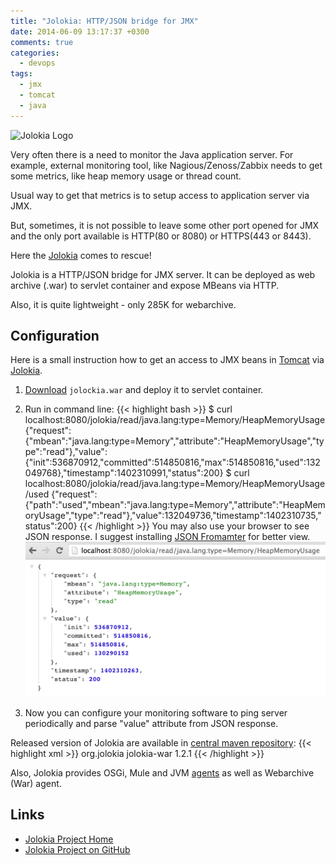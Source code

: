 ```yaml
---
title: "Jolokia: HTTP/JSON bridge for JMX"
date: 2014-06-09 13:17:37 +0300
comments: true
categories:
  - devops
tags:
  - jmx
  - tomcat
  - java
---
```

![Jolokia Logo][jolokia-pepper]

Very often there is a need to monitor the Java application server.
For example, external monitoring tool, like Nagious/Zenoss/Zabbix needs to get some metrics, like heap memory usage or thread count.

Usual way to get that metrics is to setup access to application server via JMX.

But, sometimes, it is not possible to leave some other port opened for JMX and the only port available is HTTP(80 or 8080) or HTTPS(443 or 8443).

Here the [Jolokia][jolokia] comes to rescue!
<!--more-->

Jolokia is a HTTP/JSON bridge for JMX server. It can be deployed as web archive (.war) to servlet container and expose MBeans via HTTP.

Also, it is quite lightweight - only 285K for webarchive.

## Configuration

Here is a small instruction how to get an access to JMX beans in [Tomcat][tomcat] via [Jolokia][jolokia].

1. [Download](http://www.jolokia.org/download.html) `jolockia.war` and deploy it to servlet container.
2. Run in command line:
{{< highlight bash >}}
$ curl localhost:8080/jolokia/read/java.lang:type=Memory/HeapMemoryUsage
{"request":{"mbean":"java.lang:type=Memory","attribute":"HeapMemoryUsage","type":"read"},"value":{"init":536870912,"committed":514850816,"max":514850816,"used":132049768},"timestamp":1402310991,"status":200}
$ curl localhost:8080/jolokia/read/java.lang:type=Memory/HeapMemoryUsage/used
{"request":{"path":"used","mbean":"java.lang:type=Memory","attribute":"HeapMemoryUsage","type":"read"},"value":132049736,"timestamp":1402310735,"status":200}
{{< /highlight >}}
You may also use your browser to see JSON response. I suggest installing [JSON Fromamter][json-formatter-extension] for better view. ![](/assets/2014/06/jolokia-heap.png)

 3. Now you can configure your monitoring software to ping server periodically and parse "value" attribute from JSON response.

Released version of Jolokia are available in [central maven repository][jolokia-maven]:
{{< highlight xml >}}
<dependency>
	<groupId>org.jolokia</groupId>
	<artifactId>jolokia-war</artifactId>
	<version>1.2.1</version>
</dependency>
{{< /highlight >}}

Also, Jolokia provides OSGi, Mule and JVM [agents](http://www.jolokia.org/reference/html/agents.html) as well as Webarchive (War) agent.

## Links

* [Jolokia Project Home][jolokia]
* [Jolokia Project on GitHub][jolokia-github]

 [jolokia]: http://www.jolokia.org "Jolokia Project"
 [jolokia-github]: https://github.com/rhuss/jolokia "Jolokia on GitHub"
 [jolokia-pepper]: https://upload.wikimedia.org/wikipedia/commons/thumb/6/69/BhutJolokia09_Asit.jpg/640px-BhutJolokia09_Asit.jpg
 [jolokia-maven]: https://search.maven.org/#search%7Cga%7C1%7Cg%3A%22org.jolokia%22
 [json-formatter-extension]: https://chrome.google.com/webstore/detail/json-formatter/bcjindcccaagfpapjjmafapmmgkkhgoa "JSON Formatter Chrome Extension"
 [tomcat]: /tags/tomcat
